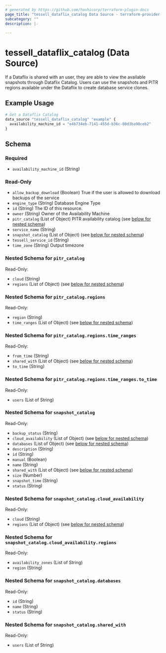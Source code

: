 ```yaml
---
# generated by https://github.com/hashicorp/terraform-plugin-docs
page_title: "tessell_dataflix_catalog Data Source - terraform-provider-tessell"
subcategory: ""
description: |-
  
---
```


# tessell_dataflix_catalog (Data Source)

If a Dataflix is shared with an user, they are able to view the available snapshots through Dataflix Catalog. Users can use the snapshots and PITR regions available under the Dataflix to create database service clones.

## Example Usage

```terraform
# Get a Dataflix Catalog
data_source "tessell_dataflix_catalog" "example" {
  availability_machine_id = "e4b734eb-7141-455d-b36c-80d3ba98ceb2"
}
```

<!-- schema generated by tfplugindocs -->
## Schema

### Required

- `availability_machine_id` (String)

### Read-Only

- `allow_backup_download` (Boolean) True if the user is allowed to download backups of the service
- `engine_type` (String) Database Engine Type
- `id` (String) The ID of this resource.
- `owner` (String) Owner of the Availability Machine
- `pitr_catalog` (List of Object) PITR availability catalog (see [below for nested schema](#nestedatt--pitr_catalog))
- `service_name` (String)
- `snapshot_catalog` (List of Object) (see [below for nested schema](#nestedatt--snapshot_catalog))
- `tessell_service_id` (String)
- `time_zone` (String) Output timezone

<a id="nestedatt--pitr_catalog"></a>
### Nested Schema for `pitr_catalog`

Read-Only:

- `cloud` (String)
- `regions` (List of Object) (see [below for nested schema](#nestedobjatt--pitr_catalog--regions))

<a id="nestedobjatt--pitr_catalog--regions"></a>
### Nested Schema for `pitr_catalog.regions`

Read-Only:

- `region` (String)
- `time_ranges` (List of Object) (see [below for nested schema](#nestedobjatt--pitr_catalog--regions--time_ranges))

<a id="nestedobjatt--pitr_catalog--regions--time_ranges"></a>
### Nested Schema for `pitr_catalog.regions.time_ranges`

Read-Only:

- `from_time` (String)
- `shared_with` (List of Object) (see [below for nested schema](#nestedobjatt--pitr_catalog--regions--time_ranges--shared_with))
- `to_time` (String)

<a id="nestedobjatt--pitr_catalog--regions--time_ranges--shared_with"></a>
### Nested Schema for `pitr_catalog.regions.time_ranges.to_time`

Read-Only:

- `users` (List of String)





<a id="nestedatt--snapshot_catalog"></a>
### Nested Schema for `snapshot_catalog`

Read-Only:

- `backup_status` (String)
- `cloud_availability` (List of Object) (see [below for nested schema](#nestedobjatt--snapshot_catalog--cloud_availability))
- `databases` (List of Object) (see [below for nested schema](#nestedobjatt--snapshot_catalog--databases))
- `description` (String)
- `id` (String)
- `manual` (Boolean)
- `name` (String)
- `shared_with` (List of Object) (see [below for nested schema](#nestedobjatt--snapshot_catalog--shared_with))
- `size` (Number)
- `snapshot_time` (String)
- `status` (String)

<a id="nestedobjatt--snapshot_catalog--cloud_availability"></a>
### Nested Schema for `snapshot_catalog.cloud_availability`

Read-Only:

- `cloud` (String)
- `regions` (List of Object) (see [below for nested schema](#nestedobjatt--snapshot_catalog--cloud_availability--regions))

<a id="nestedobjatt--snapshot_catalog--cloud_availability--regions"></a>
### Nested Schema for `snapshot_catalog.cloud_availability.regions`

Read-Only:

- `availability_zones` (List of String)
- `region` (String)



<a id="nestedobjatt--snapshot_catalog--databases"></a>
### Nested Schema for `snapshot_catalog.databases`

Read-Only:

- `id` (String)
- `name` (String)
- `status` (String)


<a id="nestedobjatt--snapshot_catalog--shared_with"></a>
### Nested Schema for `snapshot_catalog.shared_with`

Read-Only:

- `users` (List of String)


